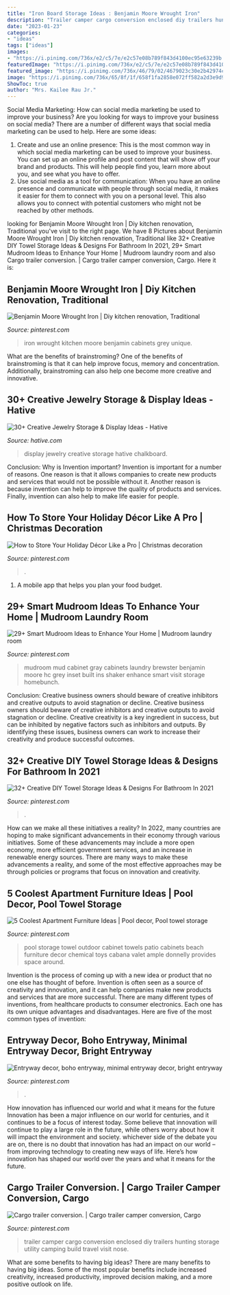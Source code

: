 ```yaml
---
title: "Iron Board Storage Ideas : Benjamin Moore Wrought Iron"
description: "Trailer camper cargo conversion enclosed diy trailers hunting storage utility camping build travel visit nose"
date: "2023-01-23"
categories:
- "ideas"
tags: ["ideas"]
images:
- "https://i.pinimg.com/736x/e2/c5/7e/e2c57e08b789f843d4100ec95e63239b.jpg"
featuredImage: "https://i.pinimg.com/736x/e2/c5/7e/e2c57e08b789f843d4100ec95e63239b.jpg"
featured_image: "https://i.pinimg.com/736x/46/79/02/4679023c30e2b42974c08873bab4da6e.jpg"
image: "https://i.pinimg.com/736x/65/8f/1f/658f1fa2858e072ff582a2d3e9d9c5fb.jpg"
ShowToc: true
author: "Mrs. Kailee Rau Jr."
---
```



Social Media Marketing: How can social media marketing be used to improve your business?
Are you looking for ways to improve your business on social media? There are a number of different ways that social media marketing can be used to help. Here are some ideas: 
1. Create and use an online presence: This is the most common way in which social media marketing can be used to improve your business. You can set up an online profile and post content that will show off your brand and products. This will help people find you, learn more about you, and see what you have to offer. 
2. Use social media as a tool for communication: When you have an online presence and communicate with people through social media, it makes it easier for them to connect with you on a personal level. This also allows you to connect with potential customers who might not be reached by other methods. 

	

		
looking for Benjamin Moore Wrought Iron | Diy kitchen renovation, Traditional you've visit to the right page. We have 8 Pictures about Benjamin Moore Wrought Iron | Diy kitchen renovation, Traditional like 32+ Creative DIY Towel Storage Ideas &amp; Designs For Bathroom In 2021, 29+ Smart Mudroom Ideas to Enhance Your Home | Mudroom laundry room and also Cargo trailer conversion. | Cargo trailer camper conversion, Cargo. Here it is:
		
    
## Benjamin Moore Wrought Iron | Diy Kitchen Renovation, Traditional

<img loading=lazy src="https://i.pinimg.com/736x/46/79/02/4679023c30e2b42974c08873bab4da6e.jpg" onerror="this.onerror=null;this.src='https://tse4.mm.bing.net/th?id=OIP.lK4yWGEJNqDfEqDo7zd18QHaKY&amp;pid=15.1';" alt="Benjamin Moore Wrought Iron | Diy kitchen renovation, Traditional">

_Source: pinterest.com_

>iron wrought kitchen moore benjamin cabinets grey unique. 

	

What are the benefits of brainstroming?
One of the benefits of brainstroming is that it can help improve focus, memory and concentration. Additionally, brainstroming can also help one become more creative and innovative.

    
## 30+ Creative Jewelry Storage &amp; Display Ideas - Hative

<img loading=lazy src="https://hative.com/wp-content/uploads/2015/01/jewelry-storage-display-ideas/12-chalkboard-jewelry-display.jpg" onerror="this.onerror=null;this.src='https://tse3.mm.bing.net/th?id=OIP.qaetdJiW8cxZVFc7smG5GAHaLS&amp;pid=15.1';" alt="30+ Creative Jewelry Storage &amp; Display Ideas - Hative">

_Source: hative.com_

>display jewelry creative storage hative chalkboard. 

	

Conclusion: Why is Invention important?
Invention is important for a number of reasons. One reason is that it allows companies to create new products and services that would not be possible without it. Another reason is because invention can help to improve the quality of products and services. Finally, invention can also help to make life easier for people.

    
## How To Store Your Holiday Décor Like A Pro | Christmas Decoration

<img loading=lazy src="https://i.pinimg.com/736x/48/85/1e/48851e482446e2c4d66f065c9887c89c.jpg" onerror="this.onerror=null;this.src='https://tse4.mm.bing.net/th?id=OIP.t2F95WnTf5nqOR_8ljebcQHaLH&amp;pid=15.1';" alt="How to Store Your Holiday Décor Like a Pro | Christmas decoration">

_Source: pinterest.com_

>. 

	

1. A mobile app that helps you plan your food budget.

    
## 29+ Smart Mudroom Ideas To Enhance Your Home | Mudroom Laundry Room

<img loading=lazy src="https://i.pinimg.com/736x/9a/63/1d/9a631d57534abba1889aaff5eb395dce.jpg" onerror="this.onerror=null;this.src='https://tse4.mm.bing.net/th?id=OIP.kwS34509rFd7DaEdXlI6cAHaLH&amp;pid=15.1';" alt="29+ Smart Mudroom Ideas to Enhance Your Home | Mudroom laundry room">

_Source: pinterest.com_

>mudroom mud cabinet gray cabinets laundry brewster benjamin moore hc grey inset built ins shaker enhance smart visit storage homebunch. 

	

Conclusion: Creative business owners should beware of creative inhibitors and creative outputs to avoid stagnation or decline.
Creative business owners should beware of creative inhibitors and creative outputs to avoid stagnation or decline. Creative creativity is a key ingredient in success, but can be inhibited by negative factors such as inhibitors and outputs. By identifying these issues, business owners can work to increase their creativity and produce successful outcomes.

    
## 32+ Creative DIY Towel Storage Ideas &amp; Designs For Bathroom In 2021

<img loading=lazy src="https://i.pinimg.com/736x/99/18/68/99186861958e1e7b32e1c5ea7113f3c7.jpg" onerror="this.onerror=null;this.src='https://tse1.mm.bing.net/th?id=OIP.h2x7WdO9FJVT8Jmz396twwHaLH&amp;pid=15.1';" alt="32+ Creative DIY Towel Storage Ideas &amp; Designs For Bathroom In 2021">

_Source: pinterest.com_

>. 

	

How can we make all these initiatives a reality?
In 2022, many countries are hoping to make significant advancements in their economy through various initiatives. Some of these advancements may include a more open economy, more efficient government services, and an increase in renewable energy sources. There are many ways to make these advancements a reality, and some of the most effective approaches may be through policies or programs that focus on innovation and creativity.

    
## 5 Coolest Apartment Furniture Ideas | Pool Decor, Pool Towel Storage

<img loading=lazy src="https://i.pinimg.com/736x/03/cb/d4/03cbd401947ef5f312c286d74752561c.jpg" onerror="this.onerror=null;this.src='https://tse3.mm.bing.net/th?id=OIP.D5n1sMA7GO8pQcV4GckQtAHaKq&amp;pid=15.1';" alt="5 Coolest Apartment Furniture Ideas | Pool decor, Pool towel storage">

_Source: pinterest.com_

>pool storage towel outdoor cabinet towels patio cabinets beach furniture decor chemical toys cabana valet ample donnelly provides space around. 

	

Invention is the process of coming up with a new idea or product that no one else has thought of before. Invention is often seen as a source of creativity and innovation, and it can help companies make new products and services that are more successful. There are many different types of inventions, from healthcare products to consumer electronics. Each one has its own unique advantages and disadvantages. Here are five of the most common types of invention: 

    
## Entryway Decor, Boho Entryway, Minimal Entryway Decor, Bright Entryway

<img loading=lazy src="https://i.pinimg.com/736x/65/8f/1f/658f1fa2858e072ff582a2d3e9d9c5fb.jpg" onerror="this.onerror=null;this.src='https://tse2.mm.bing.net/th?id=OIP.VpAMyn-TMhgOvOUqWULnHwHaLH&amp;pid=15.1';" alt="Entryway decor, boho entryway, minimal entryway decor, bright entryway">

_Source: pinterest.com_

>. 

	

How innovation has influenced our world and what it means for the future
Innovation has been a major influence on our world for centuries, and it continues to be a focus of interest today. Some believe that innovation will continue to play a large role in the future, while others worry about how it will impact the environment and society. whichever side of the debate you are on, there is no doubt that innovation has had an impact on our world – from improving technology to creating new ways of life. Here’s how innovation has shaped our world over the years and what it means for the future.

    
## Cargo Trailer Conversion. | Cargo Trailer Camper Conversion, Cargo

<img loading=lazy src="https://i.pinimg.com/736x/e2/c5/7e/e2c57e08b789f843d4100ec95e63239b.jpg" onerror="this.onerror=null;this.src='https://tse2.mm.bing.net/th?id=OIP.7rpXbPfJ5i7O6V4oFSYJDAHaJ3&amp;pid=15.1';" alt="Cargo trailer conversion. | Cargo trailer camper conversion, Cargo">

_Source: pinterest.com_

>trailer camper cargo conversion enclosed diy trailers hunting storage utility camping build travel visit nose. 

	

What are some benefits to having big ideas?
There are many benefits to having big ideas. Some of the most popular benefits include increased creativity, increased productivity, improved decision making, and a more positive outlook on life.

